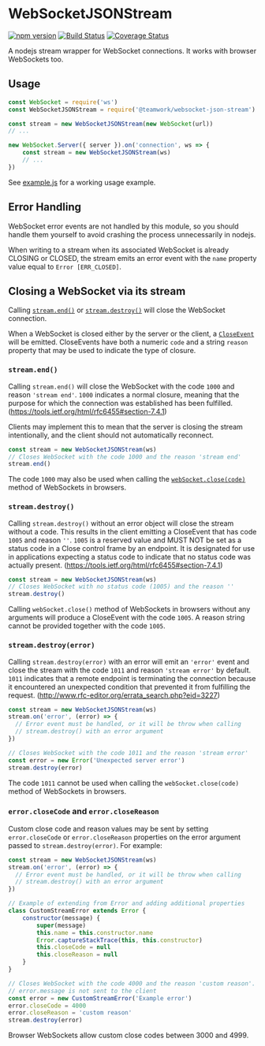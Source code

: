 # WebSocketJSONStream

[![npm version](https://badge.fury.io/js/%40teamwork%2Fwebsocket-json-stream.svg)](https://badge.fury.io/js/%40teamwork%2Fwebsocket-json-stream)
[![Build Status](https://travis-ci.org/Teamwork/websocket-json-stream.svg?branch=master)](https://travis-ci.org/Teamwork/websocket-json-stream)
[![Coverage Status](https://coveralls.io/repos/github/Teamwork/websocket-json-stream/badge.svg)](https://coveralls.io/github/Teamwork/websocket-json-stream)

A nodejs stream wrapper for WebSocket connections. It works with browser WebSockets too.

## Usage

```js
const WebSocket = require('ws')
const WebSocketJSONStream = require('@teamwork/websocket-json-stream')

const stream = new WebSocketJSONStream(new WebSocket(url))
// ...

new WebSocket.Server({ server }).on('connection', ws => {
    const stream = new WebSocketJSONStream(ws)
    // ...
})
```

See [example.js](./example.js) for a working usage example.

## Error Handling

WebSocket error events are not handled by this module, so you should handle them yourself to avoid crashing the process unnecessarily in nodejs.

When writing to a stream when its associated WebSocket is already CLOSING or CLOSED, the stream emits an error event with the `name` property value equal to `Error [ERR_CLOSED]`.

## Closing a WebSocket via its stream

Calling [`stream.end()`](https://nodejs.org/api/stream.html#stream_writable_end_chunk_encoding_callback) or [`stream.destroy()`](https://nodejs.org/api/stream.html#stream_writable_destroy_error) will close the WebSocket connection.

When a WebSocket is closed either by the server or the client, a [`CloseEvent`](https://developer.mozilla.org/en-US/docs/Web/API/CloseEvent) will be emitted. CloseEvents have both a numeric `code` and a string `reason` property that may be used to indicate the type of closure.

### `stream.end()`

Calling `stream.end()` will close the WebSocket with the code `1000` and reason `'stream end'`. `1000` indicates a normal closure, meaning that the purpose for which the connection was established has been fulfilled. (https://tools.ietf.org/html/rfc6455#section-7.4.1)

Clients may implement this to mean that the server is closing the stream intentionally, and the client should not automatically reconnect.

```javascript
const stream = new WebSocketJSONStream(ws)
// Closes WebSocket with the code 1000 and the reason 'stream end'
stream.end()
```

The code `1000` may also be used when calling the [`webSocket.close(code)`](https://html.spec.whatwg.org/multipage/web-sockets.html#dom-websocket-close) method of WebSockets in browsers.

### `stream.destroy()`

Calling `stream.destroy()` without an error object will close the stream without a code. This results in the client emitting a CloseEvent that has code `1005` and reason `''`. `1005` is a reserved value and MUST NOT be set as a status code in a Close control frame by an endpoint. It is designated for use in applications expecting a status code to indicate that no status code was actually present. (https://tools.ietf.org/html/rfc6455#section-7.4.1)

```javascript
const stream = new WebSocketJSONStream(ws)
// Closes WebSocket with no status code (1005) and the reason ''
stream.destroy()
```

Calling `webSocket.close()` method of WebSockets in browsers without any arguments will produce a CloseEvent with the code `1005`. A reason string cannot be provided together with the code `1005`.

### `stream.destroy(error)`

Calling `stream.destroy(error)` with an error will emit an `'error'` event and close the stream with the code `1011` and reason `'stream error'` by default. `1011` indicates that a remote endpoint is terminating the connection because it encountered an unexpected condition that prevented it from fulfilling the request. (http://www.rfc-editor.org/errata_search.php?eid=3227)

```javascript
const stream = new WebSocketJSONStream(ws)
stream.on('error', (error) => {
  // Error event must be handled, or it will be throw when calling
  // stream.destroy() with an error argument
})

// Closes WebSocket with the code 1011 and the reason 'stream error'
const error = new Error('Unexpected server error')
stream.destroy(error)
```

The code `1011` cannot be used when calling the `webSocket.close(code)` method of WebSockets in browsers.

### `error.closeCode` and `error.closeReason`

Custom close code and reason values may be sent by setting `error.closeCode` or `error.closeReason` properties on the error argument passed to `stream.destroy(error)`. For example:

```javascript
const stream = new WebSocketJSONStream(ws)
stream.on('error', (error) => {
  // Error event must be handled, or it will be throw when calling
  // stream.destroy() with an error argument
})

// Example of extending from Error and adding additional properties
class CustomStreamError extends Error {
    constructor(message) {
        super(message)
        this.name = this.constructor.name
        Error.captureStackTrace(this, this.constructor)
        this.closeCode = null
        this.closeReason = null
    }
}

// Closes WebSocket with the code 4000 and the reason 'custom reason'.
// error.message is not sent to the client
const error = new CustomStreamError('Example error')
error.closeCode = 4000
error.closeReason = 'custom reason'
stream.destroy(error)
```

Browser WebSockets allow custom close codes between 3000 and 4999.
